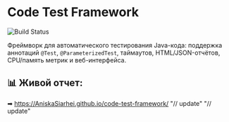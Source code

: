 # Code Test Framework

![Build Status](https://github.com/AniskaSiarhei/code-test-framework/actions/workflows/test-runner.yml/badge.svg)

Фреймворк для автоматического тестирования Java-кода: поддержка аннотаций `@Test`, `@ParameterizedTest`, таймаутов, HTML/JSON-отчётов, CPU/память метрик и веб-интерфейса.

## 📊 Живой отчет:
➡ https://AniskaSiarhei.github.io/code-test-framework/
"// update" 
"// update" 
